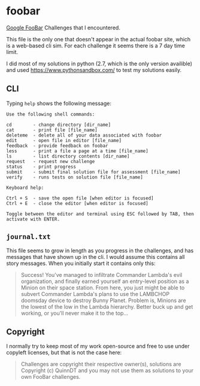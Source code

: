# foobar
[Google FooBar](https://foobar.withgoogle.com/) Challenges that I encountered.

This file is the only one that doesn't appear in the actual foobar site, which is a web-based cli sim.
For each challenge it seems there is a 7 day time limit.

I did most of my solutions in python (2.7, which is the only version availible) and used https://www.pythonsandbox.com/ to test my solutions easily.

## CLI

Typing `help` shows the following message:

```
Use the following shell commands:

cd		  - change directory [dir_name]
cat		  - print file [file_name]
deleteme  - delete all of your data associated with foobar
edit	  - open file in editor [file_name]
feedback  - provide feedback on foobar
less	  - print a file a page at a time [file_name]
ls		  - list directory contents [dir_name]
request	  - request new challenge
status	  - print progress
submit	  - submit final solution file for assessment [file_name]
verify	  - runs tests on solution file [file_name]

Keyboard help:

Ctrl + S  - save the open file [when editor is focused]
Ctrl + E  - close the editor [when editor is focused]

Toggle between the editor and terminal using ESC followed by TAB, then activate with ENTER.
```


## `journal.txt`

This file seems to grow in length as you progress in the challenges, and has messages that have shown up in the cli. I would assume this contains all story messages.
When you initially start it contains only this:


> Success! You've managed to infiltrate Commander Lambda's evil organization, and finally earned yourself an entry-level position as a Minion on their space station. From here, you just might be able to subvert Commander Lambda's plans to use the LAMBCHOP doomsday device to destroy Bunny Planet. Problem is, Minions are the lowest of the low in the Lambda hierarchy. Better buck up and get working, or you'll never make it to the top...

## Copyright

I normally try to keep most of my work open-source and free to use under copyleft licenses, but that is not the case here:

> Challenges are copyright their respective owner(s), solutions are Copyright (c) QuinnDT and you may not use them as solutions to your own FooBar challenges.
